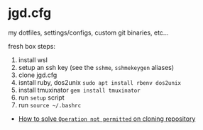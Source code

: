 # jgd.cfg
my dotfiles, settings/configs, custom git binaries, etc...

fresh box steps:
1. install wsl
3. setup an ssh key (see the `sshme`, `sshmekeygen` aliases)
4. clone jgd.cfg
5. isntall ruby, dos2unix `sudo apt install rbenv dos2unix`
6. install tmuxinator `gem install tmuxinator`
7. run `setup` script
8. run `source ~/.bashrc`

- [How to solve `Operation not permitted` on cloning repository](https://askubuntu.com/questions/1115564/wsl-ubuntu-distro-how-to-solve-operation-not-permitted-on-cloning-repository)
